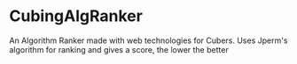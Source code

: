 # CubingAlgRanker
An Algorithm Ranker made with web technologies for Cubers. Uses Jperm's algorithm for ranking and gives a score, the lower the better
